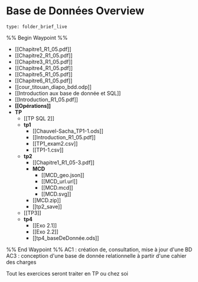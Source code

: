 # Base de Données Overview
 
```ccard
type: folder_brief_live
```
 
%% Begin Waypoint %%
- [[Chapitre1_R1_05.pdf]]
- [[Chapitre2_R1_05.pdf]]
- [[Chapitre3_R1_05.pdf]]
- [[Chapitre4_R1_05.pdf]]
- [[Chapitre5_R1_05.pdf]]
- [[Chapitre6_R1_05.pdf]]
- [[cour_titouan_diapo_bdd.odp]]
- [[Introduction aux base de donnée et SQL]]
- [[Introduction_R1_05.pdf]]
- **[[Opérations]]**
- **TP**
	- [[TP SQL 2]]
	- **tp1**
		- [[Chauvel-Sacha_TP1-1.ods]]
		- [[Introduction_R1_05.pdf]]
		- [[TP1_exam2.csv]]
		- [[TP1-1.csv]]
	- **tp2**
		- [[Chapitre1_R1_05-3.pdf]]
		- **MCD**
			- [[MCD_geo.json]]
			- [[MCD_url.url]]
			- [[MCD.mcd]]
			- [[MCD.svg]]
		- [[MCD.zip]]
		- [[tp2_save]]
	- [[TP3]]
	- **tp4**
		- [[Exo 2.1]]
		- [[Exo 2.2]]
		- [[tp4_baseDeDonnée.ods]]

%% End Waypoint %%
AC1 : création de, consultation, mise à jour d'une BD
AC3 : conception d'une base de donnée relationnelle à partir d'une cahier des charges

Tout les exercices seront traiter en TP ou chez soi